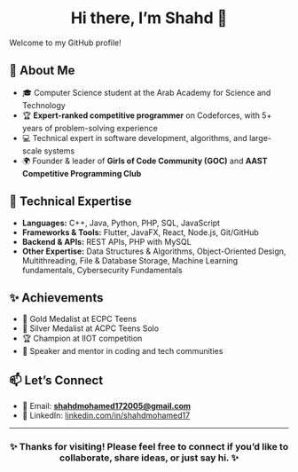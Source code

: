 <h1 align="center">Hi there, I’m Shahd 👋</h1>

Welcome to my GitHub profile!

## 🚀 About Me  
- 🎓 Computer Science student at the Arab Academy for Science and Technology  
- 🏆 **Expert-ranked competitive programmer** on Codeforces, with 5+ years of problem-solving experience  
- 💻 Technical expert in software development, algorithms, and large-scale systems  
- 🌍 Founder & leader of **Girls of Code Community (GOC)** and **AAST Competitive Programming Club**   

## 🔧 Technical Expertise  
- **Languages:** C++, Java, Python, PHP, SQL, JavaScript
- **Frameworks & Tools:** Flutter, JavaFX, React, Node.js, Git/GitHub  
- **Backend & APIs:** REST APIs, PHP with MySQL
- **Other Expertise:** Data Structures & Algorithms, Object-Oriented Design, Multithreading, File & Database Storage, Machine Learning fundamentals, Cybersecurity Fundamentals


## ✨ Achievements  
- 🥇 Gold Medalist at ECPC Teens  
- 🥈 Silver Medalist at ACPC Teens Solo  
- 🏆 Champion at IIOT competition   
- 🎤 Speaker and mentor in coding and tech communities  

## 📫 Let’s Connect  
- 📧 Email: **shahdmohamed172005@gmail.com**  
- 💼 LinkedIn: [linkedin.com/in/shahdmohamed17](https://linkedin.com/in/shahdmohamed17)  

---

<h3 align="center">✨ Thanks for visiting! Please feel free to connect if you’d like to collaborate, share ideas, or just say hi. ✨</h3>
